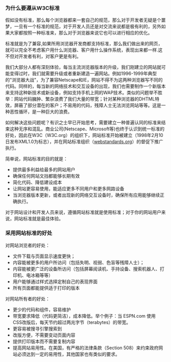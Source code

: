 ### 为什么要遵从W3C标准

假如没有标准，那么每个浏览器都来一套自己的规范，那么对于开发者无疑是个噩梦，一旦有一个标准的规范，对于开发人员还是对交流来说都是极有利的，另外如果大家都按照一种标准来，那么对于浏览器来说它也可以进行相应的优化。

标准就是为了兼容,如果所用浏览器开发商都支持标准，那么我们做出来的网页，就可以完全不考虑客户用什么浏览器、客户用什么操作系统，表现出来都一样.这不但对开发者有利，对客户更是有利。

我们大部分人都有深刻体验，每当主流浏览器版本的升级，我们刚建立的网站就可能变得过时，我们就需要升级或者重新建造一遍网站。例如1996-1999年典型的"浏览器大战"，为了兼容Netscape和IE，网站不得不为这两种浏览器写不同的代码。同样的，每当新的网络技术和交互设备的出现，我们也需要制作一个新版本来支持这种新技术或新设备，例如支持手机上网的WAP技术。类似的问题举不胜举：网站代码臃肿、繁杂浪费了我们大量的带宽；针对某种浏览器的DHTML特效，屏蔽了部分潜在的客户；不易用的代码，残障人士无法浏览网站等等。这是一种恶性循环，是一种巨大的浪费。

如何解决这些问题呢？有识之士早已开始思考，需要建立一种普遍认同的标准来结束这种无序和混乱。商业公司(Netscape、Microsoft等)也终于认识到统一标准的好处，因此在W3C（W3C.org）的组织下，网站标准开始被建立（1998年2月10日发布XML1.0为标志），并在网站标准组织（[webstandards.org](http://www.webstandards.org/)）的督促下推广执行。

简单说，网站标准的目的就是：

- 提供最多利益给最多的网站用户
- 确保任何网站文挡都能够长期有效
- 简化代码、降低建设成本
- 让网站更容易使用，能适应更多不同用户和更多网路设备
- 当浏览器版本更新，或者出现新的网络交互设备时，确保所有应用能够继续正确执行。

对于网站设计和开发人员来说，遵循网站标准就是使用标准；对于你的网站用户来说，网站标准就是最佳体验。

### 采用网站标准的好处

对网站浏览者的好处：

- 文件下载与页面显示速度更快；
- 内容能被更多的用户所访问（包括失明、视弱、色盲等残障人士）；
- 内容能被更广泛的设备所访问（包括屏幕阅读机、手持设备、搜索机器人、打印机、电冰箱等等）
- 用户能够通过样式选择定制自己的表现界面
- 所有页面都能提供适于打印的版本

对网站所有者的好处：

- 更少的代码和组件，容易维护
- 带宽要求降低（代码更简洁），成本降低。举个例子：当 ESPN.com 使用 CSS改版后，每天节约超过两兆字节（terabytes）的带宽。
- 更容易被搜寻引擎搜索到
- 改版方便，不需要变动页面内容
- 提供打印版本而不需要复制内容
- 提高网站易用性。在美国，有严格的法律条款（Section 508）来约束政府网站必须达到一定的易用性，其他国家也有类似的要求。